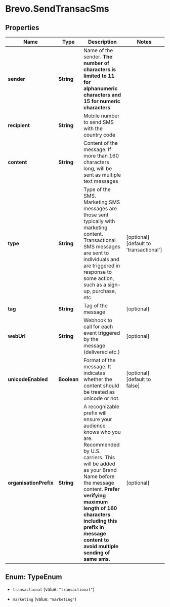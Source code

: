 # Brevo.SendTransacSms

## Properties
Name | Type | Description | Notes
------------ | ------------- | ------------- | -------------
**sender** | **String** | Name of the sender. **The number of characters is limited to 11 for alphanumeric characters and 15 for numeric characters** | 
**recipient** | **String** | Mobile number to send SMS with the country code | 
**content** | **String** | Content of the message. If more than 160 characters long, will be sent as multiple text messages | 
**type** | **String** | Type of the SMS. Marketing SMS messages are those sent typically with marketing content. Transactional SMS messages are sent to individuals and are triggered in response to some action, such as a sign-up, purchase, etc. | [optional] [default to 'transactional']
**tag** | **String** | Tag of the message | [optional] 
**webUrl** | **String** | Webhook to call for each event triggered by the message (delivered etc.) | [optional] 
**unicodeEnabled** | **Boolean** | Format of the message. It indicates whether the content should be treated as unicode or not. | [optional] [default to false]
**organisationPrefix** | **String** | A recognizable prefix will ensure your audience knows who you are. Recommended by U.S. carriers. This will be added as your Brand Name before the message content. **Prefer verifying maximum length of 160 characters including this prefix in message content to avoid multiple sending of same sms.** | [optional] 


<a name="TypeEnum"></a>
## Enum: TypeEnum


* `transactional` (value: `"transactional"`)

* `marketing` (value: `"marketing"`)




